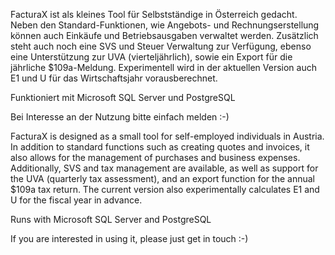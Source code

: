FacturaX ist als kleines Tool für Selbstständige in Österreich gedacht. Neben den Standard-Funktionen, wie Angebots- und Rechnungserstellung können auch Einkäufe und Betriebsausgaben verwaltet werden.
Zusätzlich steht auch noch eine SVS und Steuer Verwaltung zur Verfügung, ebenso eine Unterstützung zur UVA (vierteljährlich), sowie ein Export für die jährliche $109a-Meldung.
Experimentell wird in der aktuellen Version auch E1 und U für das Wirtschaftsjahr vorausberechnet.

Funktioniert mit Microsoft SQL Server und PostgreSQL

Bei Interesse an der Nutzung bitte einfach melden :-)


FacturaX is designed as a small tool for self-employed individuals in Austria. In addition to standard functions such as creating quotes and invoices, it also allows for the management of purchases and business expenses. Additionally, SVS and tax management are available, as well as support for the UVA (quarterly tax assessment), and an export function for the annual $109a tax return. The current version also experimentally calculates E1 and U for the fiscal year in advance.

Runs with Microsoft SQL Server and PostgreSQL

If you are interested in using it, please just get in touch :-)

